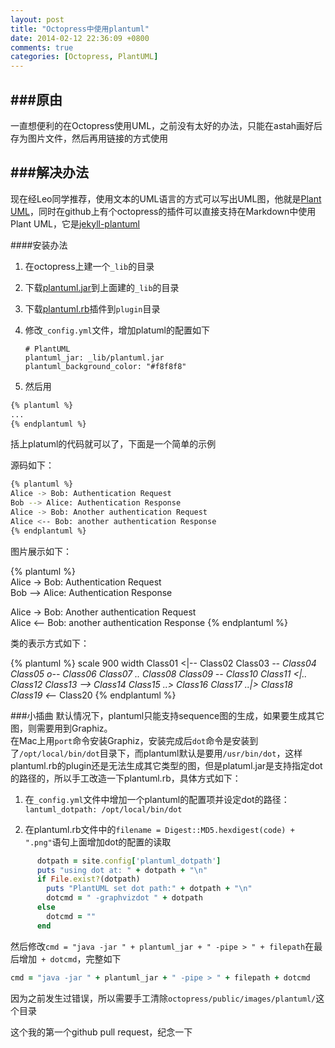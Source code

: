 ```yaml
---
layout: post
title: "Octopress中使用plantuml"
date: 2014-02-12 22:36:09 +0800
comments: true
categories: [Octopress, PlantUML]
---
```


###原由
---
一直想便利的在Octopress使用UML，之前没有太好的办法，只能在astah画好后存为图片文件，然后再用链接的方式使用



###解决办法
---
现在经Leo同学推荐，使用文本的UML语言的方式可以写出UML图，他就是[Plant UML](http://plantuml.sourceforge.net)，同时在github上有个octopress的插件可以直接支持在Markdown中使用Plant UML，它是[jekyll-plantuml](https://github.com/yjpark/jekyll-plantuml)

####安装办法
1. 在octopress上建一个`_lib`的目录
2. 下载[plantuml.jar](http://plantuml.sourceforge.net/download.html)到上面建的`_lib`的目录
3. 下载[plantuml.rb](https://github.com/yjpark/jekyll-plantuml/raw/master/plantuml.rb)插件到`plugin`目录
4. 修改`_config.yml`文件，增加platuml的配置如下

       # PlantUML
       plantuml_jar: _lib/plantuml.jar
       plantuml_background_color: "#f8f8f8"

5. 然后用

``` sh
{% plantuml %}
...
{% endplantuml %}
```

括上platuml的代码就可以了，下面是一个简单的示例

源码如下：

``` sh  
{% plantuml %}  
Alice -> Bob: Authentication Request  
Bob --> Alice: Authentication Response
Alice -> Bob: Another authentication Request  
Alice <-- Bob: another authentication Response
{% endplantuml %}
```

图片展示如下： 

{% plantuml %}  
Alice -> Bob: Authentication Request  
Bob --> Alice: Authentication Response

Alice -> Bob: Another authentication Request  
Alice <-- Bob: another authentication Response
{% endplantuml %}

类的表示方式如下：

{% plantuml %} 
scale 900 width
Class01 <|-- Class02
Class03 *-- Class04
Class05 o-- Class06
Class07 .. Class08
Class09 -- Class10
Class11 <|.. Class12
Class13 --> Class14
Class15 ..> Class16
Class17 ..|> Class18
Class19 <--* Class20
{% endplantuml %}

###小插曲
默认情况下，plantuml只能支持sequence图的生成，如果要生成其它图，则需要用到Graphiz。  
在Mac上用`port`命令安装Graphiz，安装完成后`dot`命令是安装到了`/opt/local/bin/dot`目录下，而plantuml默认是要用`/usr/bin/dot`，这样plantuml.rb的plugin还是无法生成其它类型的图，但是platuml.jar是支持指定dot的路径的，所以手工改造一下plantuml.rb，具体方式如下：

1. 在`_config.yml`文件中增加一个plantuml的配置项并设定dot的路径：`lantuml_dotpath: /opt/local/bin/dot`

2. 在plantuml.rb文件中的`filename = Digest::MD5.hexdigest(code) + ".png"`语句上面增加dot的配置的读取

``` ruby
      dotpath = site.config['plantuml_dotpath']
      puts "using dot at: " + dotpath + "\n"
      if File.exist?(dotpath)
        puts "PlantUML set dot path:" + dotpath + "\n"
        dotcmd = " -graphvizdot " + dotpath
      else
        dotcmd = ""
      end
```

然后修改`cmd = "java -jar " + plantuml_jar + " -pipe > " + filepath`在最后增加` + dotcmd`，完整如下 

``` ruby
cmd = "java -jar " + plantuml_jar + " -pipe > " + filepath + dotcmd
```

因为之前发生过错误，所以需要手工清除`octopress/public/images/plantuml/`这个目录

这个我的第一个github pull request，纪念一下